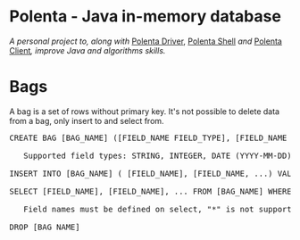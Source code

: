# Polenta - Java in-memory database 

<p><i>A personal project to, along with</i> <a href="https://github.com/pmbr/polentadriver">Polenta Driver</a>, <a href="https://github.com/pmbr/polentashell">Polenta Shell</a> <i>and</i> <a href="https://github.com/pmbr/polentaclient">Polenta Client</a><i>, improve Java and algorithms skills.</i>

Bags
====

A bag is a set of rows without primary key. It's not possible to delete data from a bag, only insert to and select from.  

<pre>
CREATE BAG [BAG_NAME] ([FIELD_NAME FIELD_TYPE], [FIELD_NAME FIELD_TYPE], ...) 

   Supported field types: STRING, INTEGER, DATE (YYYY-MM-DD), DOUBLE

INSERT INTO [BAG_NAME] ( [FIELD_NAME], [FIELD_NAME, ...) VALUES ([VALUE, [VALUE, ...)

SELECT [FIELD_NAME], [FIELD_NAME], ... FROM [BAG_NAME] WHERE [FIELD_NAME = VALUE] ORDER BY [FIELD_NAME] 

   Field names must be defined on select, "*" is not supported. WHERE and ORDER BY supports only one field.

DROP [BAG_NAME]
</pre>